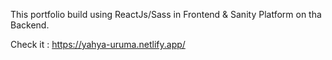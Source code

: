 This portfolio build using ReactJs/Sass in Frontend & Sanity Platform on tha Backend.

Check it : https://yahya-uruma.netlify.app/
